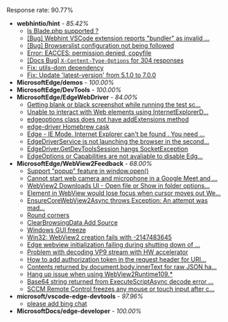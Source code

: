 Response rate: 90.77%

* **webhintio/hint** - _85.42%_
  * [Is Blade.php supported ?](https://github.com/webhintio/hint/issues/5569)
  * [[Bug] Webhint VSCode extension reports "bundler" as invalid ...](https://github.com/webhintio/hint/issues/5563)
  * [[Bug] Browserslist configuration not being followed](https://github.com/webhintio/hint/issues/5556)
  * [Error: EACCES: permission denied, copyfile](https://github.com/webhintio/hint/issues/5432)
  * [[Docs Bug] `X-Content-Type-Options` for 304 responses](https://github.com/webhintio/hint/issues/5417)
  * [Fix: utils-dom dependency](https://github.com/webhintio/hint/pull/5564)
  * [Fix: Update 'latest-version' from 5.1.0 to 7.0.0](https://github.com/webhintio/hint/pull/5471)
* **MicrosoftEdge/demos** - _100.00%_
* **MicrosoftEdge/DevTools** - _100.00%_
* **MicrosoftEdge/EdgeWebDriver** - _84.00%_
  * [ Getting blank or black screenshot while running the test sc...](https://github.com/MicrosoftEdge/EdgeWebDriver/issues/92)
  * [Unable to interact with Web elements using InternetExplorerD...](https://github.com/MicrosoftEdge/EdgeWebDriver/issues/91)
  * [edgeoptions class does not have addExtensions method ](https://github.com/MicrosoftEdge/EdgeWebDriver/issues/90)
  * [edge-driver Homebrew cask](https://github.com/MicrosoftEdge/EdgeWebDriver/issues/89)
  * [Edge - IE Mode. Internet Explorer can't be found . You need ...](https://github.com/MicrosoftEdge/EdgeWebDriver/issues/88)
  * [EdgeDriverService is not launching the browser in the second...](https://github.com/MicrosoftEdge/EdgeWebDriver/issues/75)
  * [EdgeDriver.GetDevToolsSession hangs SocketException](https://github.com/MicrosoftEdge/EdgeWebDriver/issues/65)
  * [EdgeOptions or Capabilities are not avaliable to disable Edg...](https://github.com/MicrosoftEdge/EdgeWebDriver/issues/61)
* **MicrosoftEdge/WebView2Feedback** - _68.00%_
  * [Support "popup" feature in window.open()](https://github.com/MicrosoftEdge/WebView2Feedback/issues/3597)
  * [Cannot start web camera and microphone in a Google Meet and ...](https://github.com/MicrosoftEdge/WebView2Feedback/issues/3592)
  * [WebView2 Downloads UI - Open file or  Show in folder options...](https://github.com/MicrosoftEdge/WebView2Feedback/issues/3578)
  * [Element in WebView would lose focus when cursor moves out We...](https://github.com/MicrosoftEdge/WebView2Feedback/issues/3593)
  * [EnsureCoreWebView2Async throws Exception: An attempt was mad...](https://github.com/MicrosoftEdge/WebView2Feedback/issues/3590)
  * [Round corners](https://github.com/MicrosoftEdge/WebView2Feedback/issues/3588)
  * [ClearBrowsingData Add Source](https://github.com/MicrosoftEdge/WebView2Feedback/issues/3586)
  * [Windows GUI freeze](https://github.com/MicrosoftEdge/WebView2Feedback/issues/3581)
  * [Win32: WebView2 creation fails with -2147483645](https://github.com/MicrosoftEdge/WebView2Feedback/issues/3580)
  * [Edge webview initialization failing during shutting down of ...](https://github.com/MicrosoftEdge/WebView2Feedback/issues/3574)
  * [Problem with decoding VP9 stream with HW accelerator](https://github.com/MicrosoftEdge/WebView2Feedback/issues/3571)
  * [How to add authorization token in the request header for URI...](https://github.com/MicrosoftEdge/WebView2Feedback/issues/3564)
  * [Contents returned by document.body.innerText for raw JSON ha...](https://github.com/MicrosoftEdge/WebView2Feedback/issues/3560)
  * [Hang up issue when using WebView2Runtime109.*](https://github.com/MicrosoftEdge/WebView2Feedback/issues/3559)
  * [Base64 string returned from ExecuteScriptAsync decode error ...](https://github.com/MicrosoftEdge/WebView2Feedback/issues/3555)
  * [SCCM Remote Control freezes any mouse or touch input after c...](https://github.com/MicrosoftEdge/WebView2Feedback/issues/3546)
* **microsoft/vscode-edge-devtools** - _97.96%_
  * [please add bing chat ](https://github.com/microsoft/vscode-edge-devtools/issues/1593)
* **MicrosoftDocs/edge-developer** - _100.00%_